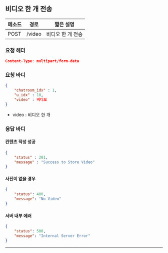 ## 비디오 한 개 전송

| 메소드 | 경로   | 짧은 설명         |
| ------ | ------ | ----------------- |
| POST   | /video | 비디오 한 개 전송 |

### 요청 헤더

```json
Content-Type: multipart/form-data
```

### 요청 바디

```json
{
    "chatroom_idx" : 1,
    "u_idx" : 10,
    "video" : 비디오
}
```

* video : 비디오 한 개

### 응답 바디

#### 컨텐츠 작성 성공

```json
{
    "status" : 201,
    "message" : "Success to Store Video"
}
```

#### 사진이 없을 경우

```json
{
    "status": 400,
    "message": "No Video"
}
```

#### 서버 내부 에러

```json
{
    "status": 500,
    "message": "Internal Server Error"
}
```
------